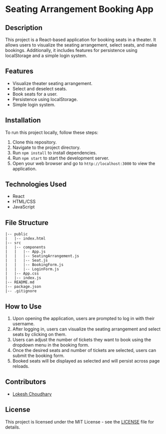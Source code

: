 
# Seating Arrangement Booking App

## Description
This project is a React-based application for booking seats in a theater. It allows users to visualize the seating arrangement, select seats, and make bookings. Additionally, it includes features for persistence using localStorage and a simple login system.

## Features
- Visualize theater seating arrangement.
- Select and deselect seats.
- Book seats for a user.
- Persistence using localStorage.
- Simple login system.

## Installation
To run this project locally, follow these steps:
1. Clone this repository.
2. Navigate to the project directory.
3. Run `npm install` to install dependencies.
4. Run `npm start` to start the development server.
5. Open your web browser and go to `http://localhost:3000` to view the application.

## Technologies Used
- React
- HTML/CSS
- JavaScript

## File Structure
```
|-- public
|   |-- index.html
|-- src
|   |-- components
|   |   |-- App.js
|   |   |-- SeatingArrangement.js
|   |   |-- Seat.js
|   |   |-- BookingForm.js
|   |   |-- LoginForm.js
|   |-- App.css
|   |-- index.js
|-- README.md
|-- package.json
|-- .gitignore
```

## How to Use
1. Upon opening the application, users are prompted to log in with their username.
2. After logging in, users can visualize the seating arrangement and select seats by clicking on them.
3. Users can adjust the number of tickets they want to book using the dropdown menu in the booking form.
4. Once the desired seats and number of tickets are selected, users can submit the booking form.
5. Booked seats will be displayed as selected and will persist across page reloads.

## Contributors
- [Lokesh Choudhary ](https://github.com/lokeshchoudharyprogrammer)

## License
This project is licensed under the MIT License - see the [LICENSE](LICENSE) file for details.
```
